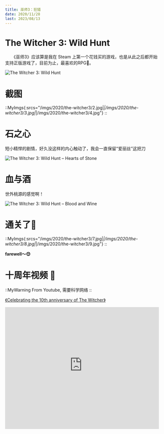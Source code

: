 ```yaml
---
title: 巫师3：狂猎
date: 2020/11/28
last: 2023/08/13
---
```


# The Witcher 3: Wild Hunt

　　《巫师3》应该算是我在 Steam 上第一个花钱买的游戏，也是从此之后都开始支持正版游戏了，目前为止，最喜欢的RPG🏅️。

![The Witcher 3: Wild Hunt](/imgs/2020/the-witcher3/1.jpg)

# 截图

::MyImgs{:srcs="/imgs/2020/the-witcher3/2.jpg|*|/imgs/2020/the-witcher3/3.jpg|*|/imgs/2020/the-witcher3/4.jpg"}
::

# 石之心

短小精悍的剧情，好久没这样的内心触动了，我会一直保留“爱丽丝”这把刀

![The Witcher 3: Wild Hunt – Hearts of Stone](/imgs/2020/the-witcher3/5.jpg)

# 血与酒

世外桃源的感觉啊！

![The Witcher 3: Wild Hunt – Blood and Wine](/imgs/2020/the-witcher3/6.jpg)

# 通关了🎉

::MyImgs{:srcs="/imgs/2020/the-witcher3/7.jpg|*|/imgs/2020/the-witcher3/8.jpg|*|/imgs/2020/the-witcher3/9.jpg"}
::

**farewell～😊**

# 十周年视频 🍻

::MyWarning
From Youtube, 需要科学网络
::

[《Celebrating the 10th anniversary of The Witcher》](https://www.youtube.com/watch?v=zgqz8Je7P0s)

<iframe width="100%" height="400px" src="https://www.youtube-nocookie.com/embed/zgqz8Je7P0s?si=yE6NHLVYrMpPOz1K&amp;controls=0" title="YouTube video player" frameborder="0" allow="accelerometer; autoplay; clipboard-write; encrypted-media; gyroscope; picture-in-picture; web-share" allowfullscreen></iframe>
